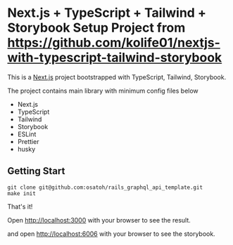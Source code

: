 # Next.js + TypeScript + Tailwind + Storybook Setup Project from https://github.com/kolife01/nextjs-with-typescript-tailwind-storybook

This is a [Next.js](https://nextjs.org/) project bootstrapped with TypeScript, Tailwind, Storybook.

The project contains main library with minimum config files below

- Next.js
- TypeScript
- Tailwind
- Storybook
- ESLint
- Prettier
- husky

## Getting Start
```
git clone git@github.com:osatoh/rails_graphql_api_template.git
make init
```
That's it!

Open [http://localhost:3000](http://localhost:3000) with your browser to see the result.

and open [http://localhost:6006](http://localhost:6006) with your browser to see the storybook.

